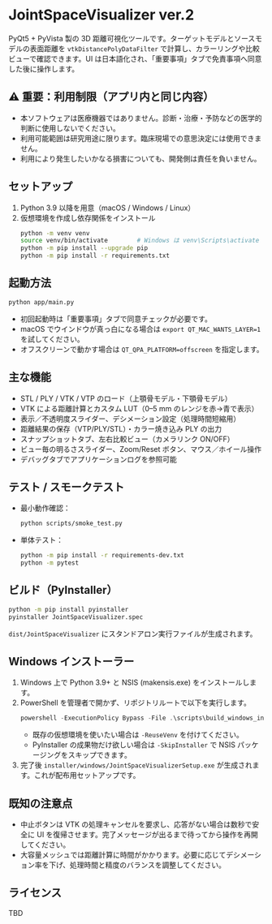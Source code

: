 JointSpaceVisualizer ver.2
==========================

PyQt5 + PyVista 製の 3D 距離可視化ツールです。ターゲットモデルとソースモデルの表面距離を `vtkDistancePolyDataFilter` で計算し、カラーリングや比較ビューで確認できます。UI は日本語化され、「重要事項」タブで免責事項へ同意した後に操作します。

⚠️ 重要：利用制限（アプリ内と同じ内容）
--------------------------------------

- 本ソフトウェアは医療機器ではありません。診断・治療・予防などの医学的判断に使用しないでください。
- 利用可能範囲は研究用途に限ります。臨床現場での意思決定には使用できません。
- 利用により発生したいかなる損害についても、開発側は責任を負いません。

セットアップ
-------------

1. Python 3.9 以降を用意（macOS / Windows / Linux）
2. 仮想環境を作成し依存関係をインストール
   ```bash
   python -m venv venv
   source venv/bin/activate        # Windows は venv\Scripts\activate
   python -m pip install --upgrade pip
   python -m pip install -r requirements.txt
   ```

起動方法
---------

```bash
python app/main.py
```

- 初回起動時は「重要事項」タブで同意チェックが必要です。
- macOS でウインドウが真っ白になる場合は `export QT_MAC_WANTS_LAYER=1` を試してください。
- オフスクリーンで動かす場合は `QT_QPA_PLATFORM=offscreen` を指定します。

主な機能
---------

- STL / PLY / VTK / VTP のロード（上顎骨モデル・下顎骨モデル）
- VTK による距離計算とカスタム LUT（0–5 mm のレンジを赤→青で表示）
- 表示／不透明度スライダー、デシメーション設定（処理時間短縮用）
- 距離結果の保存（VTP/PLY/STL）・カラー焼き込み PLY の出力
- スナップショットタブ、左右比較ビュー（カメラリンク ON/OFF）
- ビュー毎の明るさスライダー、Zoom/Reset ボタン、マウス／ホイール操作
- デバッグタブでアプリケーションログを参照可能

テスト / スモークテスト
-------------------------

- 最小動作確認：
  ```bash
  python scripts/smoke_test.py
  ```
- 単体テスト：
  ```bash
  python -m pip install -r requirements-dev.txt
  python -m pytest
  ```

ビルド（PyInstaller）
---------------------

```bash
python -m pip install pyinstaller
pyinstaller JointSpaceVisualizer.spec
```

`dist/JointSpaceVisualizer` にスタンドアロン実行ファイルが生成されます。

Windows インストーラー
------------------

1. Windows 上で Python 3.9+ と NSIS (makensis.exe) をインストールします。
2. PowerShell を管理者で開かず、リポジトリルートで以下を実行します。
   ```powershell
   powershell -ExecutionPolicy Bypass -File .\scripts\build_windows_installer.ps1
   ```
   - 既存の仮想環境を使いたい場合は `-ReuseVenv` を付けてください。
   - PyInstaller の成果物だけ欲しい場合は `-SkipInstaller` で NSIS パッケージングをスキップできます。
3. 完了後 `installer/windows/JointSpaceVisualizerSetup.exe` が生成されます。これが配布用セットアップです。

既知の注意点
--------------

- 中止ボタンは VTK の処理キャンセルを要求し、応答がない場合は数秒で安全に UI を復帰させます。完了メッセージが出るまで待ってから操作を再開してください。
- 大容量メッシュでは距離計算に時間がかかります。必要に応じてデシメーション率を下げ、処理時間と精度のバランスを調整してください。

ライセンス
-----------

TBD
